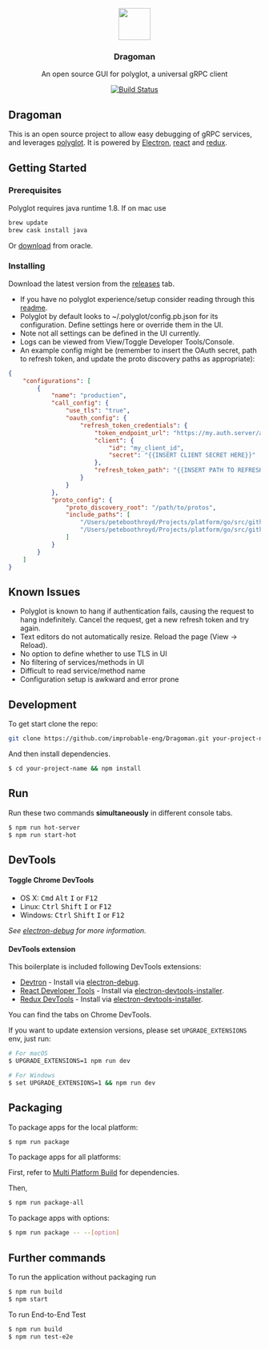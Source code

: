 <p align="center">
<img src="https://raw.githubusercontent.com/peteboothroyd/Dragoman/master/resources/dragoman-logo.png" height="64">
<h3 align="center">Dragoman</h3>
<p align="center">An open source GUI for polyglot, a universal gRPC client<p>
<p align="center"><a href="https://travis-ci.org/peteboothroyd/Dragoman.svg?branch=master"><img src="https://travis-ci.org/peteboothroyd/Dragoman.svg?branch=master" alt="Build Status"></a></p>
</p>

## Dragoman 
This is an open source project to allow easy debugging of gRPC services, and leverages [polyglot](https://github.com/grpc-ecosystem/polyglot). It is powered by [Electron](https://electron.atom.io/), [react](https://facebook.github.io/react/) and [redux](http://redux.js.org/).

## Getting Started
### Prerequisites
Polyglot requires java runtime 1.8.
If on mac use 
```bash
brew update
brew cask install java
```
Or [download](http://www.oracle.com/technetwork/java/javase/downloads/jre8-downloads-2133155.html) from oracle.

### Installing
Download the latest version from the [releases](https://github.com/peteboothroyd/Dragoman/releases) tab.
- If you have no polyglot experience/setup consider reading through this [readme](https://github.com/grpc-ecosystem/polyglot).
- Polyglot by default looks to ~/.polyglot/config.pb.json for its configuration. Define settings here or override them in the UI.
- Note not all settings can be defined in the UI currently.
- Logs can be viewed from View/Toggle Developer Tools/Console. 
- An example config might be (remember to insert the OAuth secret, path to refresh token, and update the proto discovery paths as appropriate): 
```json
{
    "configurations": [
        {
            "name": "production",
            "call_config": {
                "use_tls": "true",
                "oauth_config": {
                    "refresh_token_credentials": {
                        "token_endpoint_url": "https://my.auth.server/auth/v1/token",
                        "client": {
                            "id": "my_client_id",
                            "secret": "{{INSERT CLIENT SECRET HERE}}"
                        },
                        "refresh_token_path": "{{INSERT PATH TO REFRESH TOKEN HERE}}"
                    }
                }
            },
            "proto_config": {
                "proto_discovery_root": "/path/to/protos",
                "include_paths": [
                    "/Users/peteboothroyd/Projects/platform/go/src/github.com/gogo/protobuf/protobuf",
                    "/Users/peteboothroyd/Projects/platform/go/src/github.com/grpc-ecosystem/grpc-gateway/third_party/googleapis"
                ]
            }
        }
    ]
}
```

## Known Issues
- Polyglot is known to hang if authentication fails, causing the request to hang indefinitely. Cancel the request, get a new refresh token and try again.
- Text editors do not automatically resize. Reload the page (View -> Reload).
- No option to define whether to use TLS in UI
- No filtering of services/methods in UI
- Difficult to read service/method name
- Configuration setup is awkward and error prone

## Development
To get start clone the repo:
```bash
git clone https://github.com/improbable-eng/Dragoman.git your-project-name
```
And then install dependencies.
```bash
$ cd your-project-name && npm install
```

## Run

Run these two commands __simultaneously__ in different console tabs.

```bash
$ npm run hot-server
$ npm run start-hot
```

## DevTools

#### Toggle Chrome DevTools

- OS X: <kbd>Cmd</kbd> <kbd>Alt</kbd> <kbd>I</kbd> or <kbd>F12</kbd>
- Linux: <kbd>Ctrl</kbd> <kbd>Shift</kbd> <kbd>I</kbd> or <kbd>F12</kbd>
- Windows: <kbd>Ctrl</kbd> <kbd>Shift</kbd> <kbd>I</kbd> or <kbd>F12</kbd>

*See [electron-debug](https://github.com/sindresorhus/electron-debug) for more information.*

#### DevTools extension

This boilerplate is included following DevTools extensions:

* [Devtron](https://github.com/electron/devtron) - Install via [electron-debug](https://github.com/sindresorhus/electron-debug).
* [React Developer Tools](https://github.com/facebook/react-devtools) - Install via [electron-devtools-installer](https://github.com/GPMDP/electron-devtools-installer).
* [Redux DevTools](https://github.com/zalmoxisus/redux-devtools-extension) - Install via [electron-devtools-installer](https://github.com/GPMDP/electron-devtools-installer).

You can find the tabs on Chrome DevTools.

If you want to update extension versions, please set `UPGRADE_EXTENSIONS` env, just run:

```bash
# For macOS
$ UPGRADE_EXTENSIONS=1 npm run dev

# For Windows
$ set UPGRADE_EXTENSIONS=1 && npm run dev
```
## Packaging

To package apps for the local platform:

```bash
$ npm run package
```

To package apps for all platforms:

First, refer to [Multi Platform Build](https://github.com/electron-userland/electron-builder/wiki/Multi-Platform-Build) for dependencies.

Then,
```bash
$ npm run package-all
```

To package apps with options:

```bash
$ npm run package -- --[option]
```

## Further commands

To run the application without packaging run

```bash
$ npm run build
$ npm start
```

To run End-to-End Test

```bash
$ npm run build
$ npm run test-e2e
```

